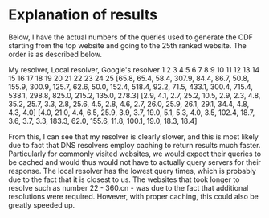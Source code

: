 # Explanation of results

Below, I have the actual numbers of the queries used to generate the CDF
starting from the top website and going to the 25th ranked website. The order is
as described below.

My resolver, Local resolver, Google's resolver
1      2     3     4      5     6     7     8      9      10     11    12    13     14     15    16    17     18     19     20     21     22     23     24     25
[65.8, 65.4, 58.4, 307.9, 84.4, 86.7, 50.8, 155.9, 300.9, 125.7, 62.6, 50.0, 152.4, 518.4, 92.2, 71.5, 433.1, 300.4, 715.4, 538.1, 298.8, 825.0, 215.2, 135.0, 278.3]
[2.9,  4.1,  2.7,  25.2,  10.5, 2.9,  2.3,  4.8,   35.2,  25.7,  3.3,  2.8,  25.6,  4.5,   2.8,  4.6,  2.7,   26.0,  25.9,  26.1,  29.1,  34.4,  4.8,   4.3,   4.0]
[4.0,  21.0, 4.4,  6.5,   25.9, 3.9,  3.7,  19.0,  5.1,   5.3,   4.0,  3.5,  102.4, 18.7,  3.6,  3.7,  3.3,   183.3, 62.0,  155.6, 11.8,  100.1, 19.0,  18.3,  18.4]

From this, I can see that my resolver is clearly slower, and this is most likely
due to fact that DNS resolvers employ caching to return results much faster.
Particularly for commonly visited websites, we would expect their queries to be
cached and would thus would not have to actually query servers for their
response. The local resolver has the lowest query times, which is probably due
to the fact that it is closest to us. The websites that took longer to resolve
such as number 22 - 360.cn - was due to the fact that additional resolutions
were required. However, with proper caching, this could also be greatly speeded
up.

